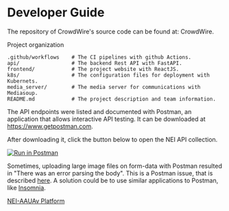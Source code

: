 

# Developer Guide


The repository of CrowdWire's source code can be found at: CrowdWire.

Project organization
```
.github/workflows    # The CI pipelines with github Actions.
api/                 # The backend Rest API with FastAPI.
frontend/            # The project website with ReactJS.
k8s/                 # The configuration files for deployment with Kubernets.
media_server/        # The media server for communications with Mediasoup.
README.md            # The project description and team information.
```



The API endpoints were listed and documented with Postman, an application that allows interactive API testing. It can be downloaded at https://www.getpostman.com.

After downloading it, click the button below to open the NEI API collection.

[![Run in Postman](https://run.pstmn.io/button.svg)](https://app.getpostman.com/run-collection/7af49970eb4e5516c575)

Sometimes, uploading large image files on form-data with Postman resulted in "There was an error parsing the body". This is a Postman issue, that is described [here](https://github.com/tiangolo/fastapi/issues/2401#issuecomment-735454025). A solution could be to use similar applications to Postman, like [Insomnia]( https://insomnia.rest/).





[NEI-AAUAv Platform](../README.md)




